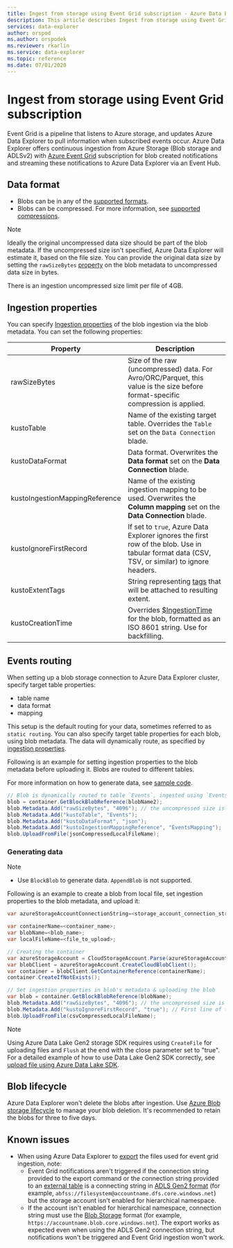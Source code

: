 ```yaml
---
title: Ingest from storage using Event Grid subscription - Azure Data Explorer
description: This article describes Ingest from storage using Event Grid subscription in Azure Data Explorer.
services: data-explorer
author: orspod
ms.author: orspodek
ms.reviewer: rkarlin
ms.service: data-explorer
ms.topic: reference
ms.date: 07/01/2020
---
```

# Ingest from storage using Event Grid subscription

Event Grid is a pipeline that listens to Azure storage, and updates Azure Data Explorer to pull information when subscribed events occur. Azure Data Explorer offers continuous ingestion from Azure Storage (Blob storage and ADLSv2) with [Azure Event Grid](/azure/event-grid/overview) subscription for blob created notifications and streaming these notifications to Azure Data Explorer via an Event Hub.

## Data format

* Blobs can be in any of the [supported formats](ingestion-supported-formats.md).
* Blobs can be compressed. For more information, see [supported compressions](ingestion-supported-formats.md#supported-data-compression-formats).

> [!NOTE]
> Ideally the original uncompressed data size should be part of the blob metadata.
> If the uncompressed size isn't specified, Azure Data Explorer will estimate it, based on the file size. 
> You can provide the original data size by setting the `rawSizeBytes` [property](#ingestion-properties) on the blob metadata to uncompressed data size in bytes.
> 
> There is an ingestion uncompressed size limit per file of 4GB.

## Ingestion properties

You can specify [Ingestion properties](ingestion-properties.md) of the blob ingestion via the blob metadata.
You can set the following properties:

|Property | Description|
|---|---|
| rawSizeBytes | Size of the raw (uncompressed) data. For Avro/ORC/Parquet, this value is the size before format-specific compression is applied.|
| kustoTable |  Name of the existing target table. Overrides the `Table` set on the `Data Connection` blade. |
| kustoDataFormat |  Data format. Overwrites the **Data format** set on the **Data Connection** blade. |
| kustoIngestionMappingReference |  Name of the existing ingestion mapping to be used. Overwrites the **Column mapping** set on the **Data Connection** blade.|
| kustoIgnoreFirstRecord | If set to `true`, Azure Data Explorer ignores the first row of the blob. Use in tabular format data (CSV, TSV, or similar) to ignore headers. |
| kustoExtentTags | String representing [tags](/kusto/managementextents-overview.md#extent-tagging) that will be attached to resulting extent. |
| kustoCreationTime |  Overrides [$IngestionTime](kusto/query/ingestiontimefunction.md?pivots=azuredataexplorer) for the blob, formatted as an ISO 8601 string. Use for backfilling. |

## Events routing

When setting up a blob storage connection to Azure Data Explorer cluster, specify target table properties:
* table name
* data format
* mapping

This setup is the default routing for your data, sometimes referred to as `static routing`.
You can also specify target table properties for each blob, using blob metadata. The data will dynamically route, as specified by [ingestion properties](#ingestion-properties).

Following is an example for setting ingestion properties to the blob metadata before uploading it. 
Blobs are routed to different tables.

For more information on how to generate data, see [sample code](#generating-data).

```csharp
// Blob is dynamically routed to table `Events`, ingested using `EventsMapping` data mapping
blob = container.GetBlockBlobReference(blobName2);
blob.Metadata.Add("rawSizeBytes", "4096‬"); // the uncompressed size is 4096 bytes
blob.Metadata.Add("kustoTable", "Events");
blob.Metadata.Add("kustoDataFormat", "json");
blob.Metadata.Add("kustoIngestionMappingReference", "EventsMapping");
blob.UploadFromFile(jsonCompressedLocalFileName);
```

### Generating data

> [!NOTE]
> * Use `BlockBlob` to generate data. `AppendBlob` is not supported.

Following is an example to create a blob from local file, set ingestion properties to the blob metadata, and upload it:

 ```csharp
 var azureStorageAccountConnectionString=<storage_account_connection_string>;

var containerName=<container_name>;
var blobName=<blob_name>;
var localFileName=<file_to_upload>;

// Creating the container
var azureStorageAccount = CloudStorageAccount.Parse(azureStorageAccountConnectionString);
var blobClient = azureStorageAccount.CreateCloudBlobClient();
var container = blobClient.GetContainerReference(containerName);
container.CreateIfNotExists();

// Set ingestion properties in blob's metadata & uploading the blob
var blob = container.GetBlockBlobReference(blobName);
blob.Metadata.Add("rawSizeBytes", "4096‬"); // the uncompressed size is 4096 bytes
blob.Metadata.Add("kustoIgnoreFirstRecord", "true"); // First line of this csv file are headers
blob.UploadFromFile(csvCompressedLocalFileName);
```

> [!NOTE]
> Using Azure Data Lake Gen2 storage SDK requires using `CreateFile` for uploading files and `Flush` at the end with the close parameter set to "true".
>  For a detailed example of how to use Data Lake Gen2 SDK correctly, see [upload file using Azure Data Lake SDK](data-connection-event-grid-csharp.md#upload-file-using-azure-data-lake-sdk).

## Blob lifecycle

Azure Data Explorer won't delete the blobs after ingestion. Use [Azure Blob storage lifecycle](/azure/storage/blobs/storage-lifecycle-management-concepts?tabs=azure-portal) to manage your blob deletion. It's recommended to retain the blobs for three to five days.

## Known issues

* When using Azure Data Explorer to [export](kusto/management/data-export/export-data-to-storage.md) the files used for event grid ingestion, note: 
    * Event Grid notifications aren't triggered if the connection string provided to the export command or the connection string provided to an [external table](kusto/management/data-export/export-data-to-an-external-table.md) is a connecting string in [ADLS Gen2 format](kusto/api/connection-strings/storage.md#azure-data-lake-store) (for example, `abfss://filesystem@accountname.dfs.core.windows.net`) but the storage account isn't enabled for hierarchical namespace. 
    * If the account isn't enabled for hierarchical namespace, connection string must use the [Blob Storage](kusto/api/connection-strings/storage.md#azure-storage-blob) format (for example, `https://accountname.blob.core.windows.net`). The export works as expected even when using the ADLS Gen2 connection string, but notifications won't be triggered and Event Grid ingestion won't work.
